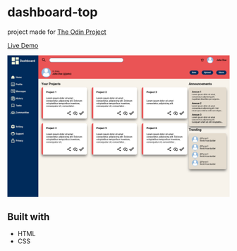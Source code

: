 # dashboard-top

project made for [The Odin Project](https://www.theodinproject.com/lessons/node-path-intermediate-html-and-css-admin-dashboard)

[Live Demo](https://breakingdev24.github.io/dashboard-top/)

![](/assets/img/other/dashboard-screen.png)

## Built with

* HTML
* CSS
